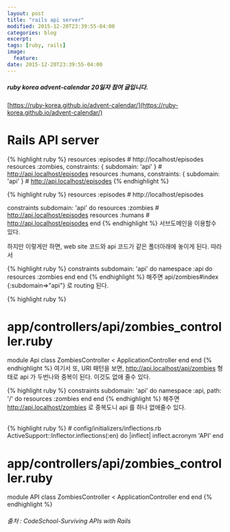 ```yaml
---
layout: post
title: "rails api server"
modified: 2015-12-20T23:39:55-04:00
categories: blog
excerpt:
tags: [ruby, rails]
image:
  feature:
date: 2015-12-20T23:39:55-04:00
---
```


##### ruby korea advent-calendar 20일자 참여 글입니다.
 [https://ruby-korea.github.io/advent-calendar/](https://ruby-korea.github.io/advent-calendar/)
 
# Rails API server

{% highlight ruby %}
resources :episodes # http://localhost/episodes
resources :zombies, constraints: { subdomain: 'api' } # http://api.localhost/episodes
resources :humans, constraints: { subdomain: 'api' } # http://api.localhost/episodes
{% endhighlight %}

{% highlight ruby %}
resources :episodes # http://localhost/episodes

constraints subdomain: 'api' do
  resources :zombies # http://api.localhost/episodes
  resources :humans # http://api.localhost/episodes
end
{% endhighlight %}
서브도메인을 이용할수 있다.

하지만 이렇게만 하면, web site 코드와 api 코드가 같은 폴더아래에 놓이게 된다.
따라서

{% highlight ruby %}
constraints subdomain: 'api' do
  namespace :api do
    resources :zombies
  end
end
{% endhighlight %}
해주면 api/zombies#index {:subdomain=>"api"} 로 routing 된다.

{% highlight ruby %}
# app/controllers/api/zombies_controller.ruby
module Api
  class ZombiesController < ApplicationController
  end
end
{% endhighlight %}
여기서 또, URI 패턴을 보면, http://api.localhost/api/zombies 형태로 api 가 두번나와 중복이 된다.
이것도 없애 줄수 있다. 

{% highlight ruby %}
constraints subdomain: 'api' do
  namespace :api, path: '/' do
    resources :zombies
  end
end
{% endhighlight %}
해주면 http://api.localhost/zombies 로 중복도니 api 를 하나 없애줄수 있다.

<br>
{% highlight ruby %}
# config/initializers/inflections.rb
ActiveSupport::Inflector.inflections(:en) do |inflect|
  inflect.acronym 'API'
end

# app/controllers/api/zombies_controller.ruby
module API
  class ZombiesController < ApplicationController
  end
end
{% endhighlight %}


###### 출처 : CodeSchool-Surviving APIs with Rails